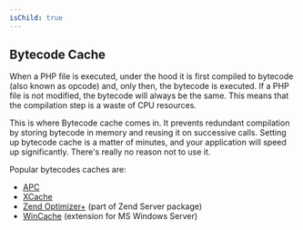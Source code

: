 ```yaml
---
isChild: true
---
```


## Bytecode Cache

When a PHP file is executed, under the hood it is first compiled to bytecode (also known as opcode) and, only then, the bytecode is executed.
If a PHP file is not modified, the bytecode will always be the same. This means that the compilation step is a waste of CPU resources.

This is where Bytecode cache comes in. It prevents redundant compilation by storing bytecode in memory and reusing it on successive calls.
Setting up bytecode cache is a matter of minutes, and your application will speed up significantly. There's really no reason not to use it.

Popular bytecodes caches are:

* [APC](http://php.net/manual/en/book.apc.php)
* [XCache](http://xcache.lighttpd.net/)
* [Zend Optimizer+](http://www.zend.com/products/server/) (part of Zend Server package)
* [WinCache](http://www.iis.net/download/wincacheforphp) (extension for MS Windows Server)
